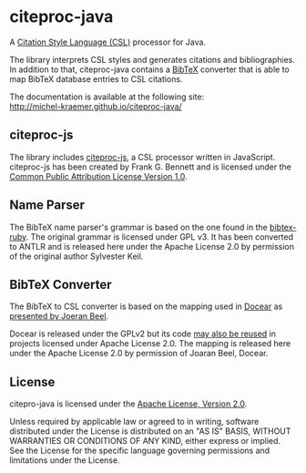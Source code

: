 citeproc-java
=============

A [Citation Style Language (CSL)](http://citationstyles.org/) processor
for Java.

The library interprets CSL styles and generates citations and
bibliographies. In addition to that, citeproc-java contains a
[BibTeX](http://www.bibtex.org/) converter that is able to map BibTeX
database entries to CSL citations.

The documentation is available at the following site:  
http://michel-kraemer.github.io/citeproc-java/

citeproc-js
-----------

The library includes [citeproc-js](https://bitbucket.org/fbennett/citeproc-js/wiki/Home),
a CSL processor written in JavaScript. citeproc-js has been created
by Frank G. Bennett and is licensed under the
[Common Public Attribution License Version 1.0](http://bitbucket.org/fbennett/citeproc-js/src/tip/LICENSE).

Name Parser
-----------

The BibTeX name parser's grammar is based on the one found
in the [bibtex-ruby](https://github.com/inukshuk/bibtex-ruby).
The original grammar is licensed under GPL v3. It has been
converted to ANTLR and is released here under the Apache License
2.0 by permission of the original author Sylvester Keil.

BibTeX Converter
----------------

The BibTeX to CSL converter is based on the mapping used in
[Docear](http://www.docear.org) as [presented by Joeran Beel](http://www.docear.org/2012/08/08/docear4word-mapping-bibtex-fields-and-types-with-the-citation-style-language).

Docear is released under the GPLv2 but its code
[may also be reused](http://www.docear.org/software/licence/)
in projects licensed under Apache License 2.0. The mapping is released here
under the Apache License 2.0 by permission of Joaran Beel, Docear.

License
-------

citepro-java is licensed under the
[Apache License, Version 2.0](http://www.apache.org/licenses/LICENSE-2.0).

Unless required by applicable law or agreed to in writing, software
distributed under the License is distributed on an "AS IS" BASIS,
WITHOUT WARRANTIES OR CONDITIONS OF ANY KIND, either express or implied.
See the License for the specific language governing permissions and
limitations under the License.
